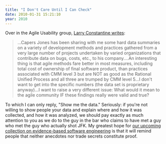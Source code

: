```yaml
---
title: "I Don't Care Until I Can Check"
date: 2010-01-31 15:21:10
year: 2010
---
```

Over in the Agile Usability group, <a href="http://tech.groups.yahoo.com/group/agile-usability/message/6751">Larry Constantine writes</a>:
<blockquote>...Capers Jones has been sharing with me some hard data summaries on a variety of development methods and practices gathered from a very large number of projects undertaken by varied organizations that contribute data on bugs, costs, etc., to his company....An interesting thing is that agile methods fare better in most measures, including total cost of ownership of final software product, than practices associated with CMM level 3 but are NOT as good as the Rational Unified Process and all three are trumped by CMM level 5...I don't want to get into the specific numbers (the data set is proprietary anyway)...I want to raise a very different issue: What would it mean to the agile community IF these findings really were valid and true?</blockquote>
To which I can only reply, "Show me the data." Seriously: if you're not willing to show people your data and explain where and how it was collected, and how it was analyzed, we should pay exactly as much attention to you as we do to the guy in the bar who claims to have met a guy who met the guy who actually shot JFK. My greatest hope for <a href="http://pyre.third-bit.com/blog/archives/category/ebse">our upcoming collection on evidence-based software engineering</a> is that it will remind people that neither anecdotes nor trade secrets constitute proof.
